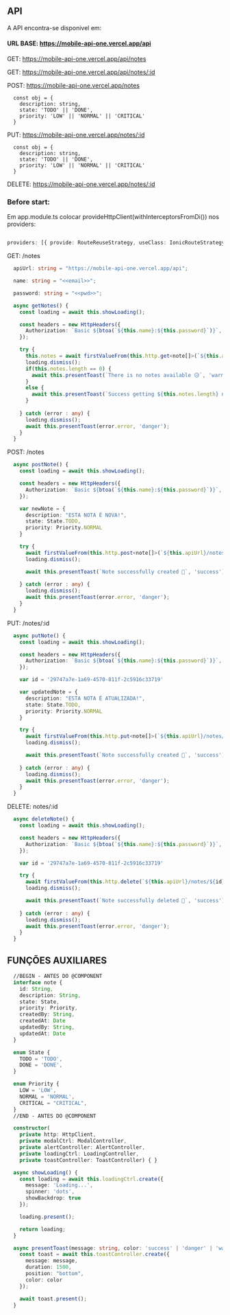## API 

A API encontra-se disponivel em:

#### URL BASE: https://mobile-api-one.vercel.app/api

GET: https://mobile-api-one.vercel.app/api/notes

GET: https://mobile-api-one.vercel.app/api/notes/:id

POST: https://mobile-api-one.vercel.app/notes
      
      
      const obj = {
        description: string,
        state: 'TODO' || 'DONE',
        priority: 'LOW' || 'NORMAL' || 'CRITICAL'
      }
      

PUT: https://mobile-api-one.vercel.app/notes/:id
      
      const obj = {
        description: string,
        state: 'TODO' || 'DONE',
        priority: 'LOW' || 'NORMAL' || 'CRITICAL'
      }

DELETE: https://mobile-api-one.vercel.app/notes/:id

### Before start:

Em app.module.ts colocar provideHttpClient(withInterceptorsFromDi()) nos providers:

```ts  

providers: [{ provide: RouteReuseStrategy, useClass: IonicRouteStrategy }, provideHttpClient(withInterceptorsFromDi())],
```


GET: /notes

```typescript
  apiUrl: string = "https://mobile-api-one.vercel.app/api";

  name: string = "<<email>>";

  password: string = "<<pwd>>";

  async getNotes() {
    const loading = await this.showLoading();

    const headers = new HttpHeaders({
      Authorization: `Basic ${btoa(`${this.name}:${this.password}`)}`,
    });

    try {
      this.notes = await firstValueFrom(this.http.get<note[]>(`${this.apiUrl}/notes`, { headers }));
      loading.dismiss();
      if(this.notes.length == 0) {
        await this.presentToast(`There is no notes available 😥`, 'warning');
      }
      else {
        await this.presentToast(`Success getting ${this.notes.length} notes 🚀`, 'success');
      }
      
    } catch (error : any) {
      loading.dismiss();
      await this.presentToast(error.error, 'danger');
    }
  }
```

POST: /notes

```typescript
  async postNote() {
    const loading = await this.showLoading();

    const headers = new HttpHeaders({
      Authorization: `Basic ${btoa(`${this.name}:${this.password}`)}`,
    });

    var newNote = {
      description: "ESTA NOTA É NOVA!",
      state: State.TODO,
      priority: Priority.NORMAL
    }

    try {
      await firstValueFrom(this.http.post<note[]>(`${this.apiUrl}/notes`, newNote , { headers }));
      loading.dismiss();

      await this.presentToast(`Note successfully created 🚀`, 'success');
      
    } catch (error : any) {
      loading.dismiss();
      await this.presentToast(error.error, 'danger');
    }
  }
```

PUT: /notes/:id

```ts
  async putNote() {
    const loading = await this.showLoading();

    const headers = new HttpHeaders({
      Authorization: `Basic ${btoa(`${this.name}:${this.password}`)}`,
    });

    var id = '29747a7e-1a69-4570-811f-2c5916c33719'

    var updatedNote = {
      description: "ESTA NOTA É ATUALIZADA!",
      state: State.TODO,
      priority: Priority.NORMAL
    }

    try {
      await firstValueFrom(this.http.put<note[]>(`${this.apiUrl}/notes/${id}`, updatedNote , { headers }));
      loading.dismiss();

      await this.presentToast(`Note successfully created 🚀`, 'success');
      
    } catch (error : any) {
      loading.dismiss();
      await this.presentToast(error.error, 'danger');
    }
  }
```

DELETE: notes/:id

```ts
  async deleteNote() {
    const loading = await this.showLoading();

    const headers = new HttpHeaders({
      Authorization: `Basic ${btoa(`${this.name}:${this.password}`)}`,
    });

    var id = '29747a7e-1a69-4570-811f-2c5916c33719'

    try {
      await firstValueFrom(this.http.delete(`${this.apiUrl}/notes/${id}`, { headers }));
      loading.dismiss();

      await this.presentToast(`Note successfully deleted 🚀`, 'success');
      
    } catch (error : any) {
      loading.dismiss();
      await this.presentToast(error.error, 'danger');
    }
  }
```

## FUNÇÕES AUXILIARES
```ts
  //BEGIN - ANTES DO @COMPONENT
  interface note {
    id: String,
    description: String,
    state: State,
    priority: Priority,
    createdBy: String,
    createdAt: Date
    updatedBy: String,
    updatedAt: Date
  }

  enum State {
    TODO = 'TODO',
    DONE = 'DONE',
  }

  enum Priority {
    LOW = 'LOW',
    NORMAL = 'NORMAL',
    CRITICAL = "CRITICAL",
  }
  //END - ANTES DO @COMPONENT

  constructor(
    private http: HttpClient,
    private modalCtrl: ModalController,
    private alertController: AlertController,
    private loadingCtrl: LoadingController,
    private toastController: ToastController) { }

  async showLoading() {
    const loading = await this.loadingCtrl.create({
      message: 'Loading...',
      spinner: 'dots',
      showBackdrop: true
    });

    loading.present();

    return loading;
  }

  async presentToast(message: string, color: 'success' | 'danger' | 'warning') {
    const toast = await this.toastController.create({
      message: message,
      duration: 1500,
      position: "bottom",
      color: color
    });

    await toast.present();
  }
  ```